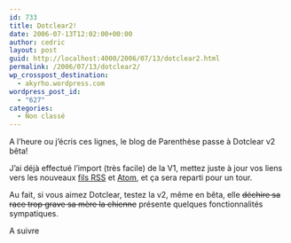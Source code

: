 ```yaml
---
id: 733
title: Dotclear2!
date: 2006-07-13T12:02:00+00:00
author: cedric
layout: post
guid: http://localhost:4000/2006/07/13/dotclear2.html
permalink: /2006/07/13/dotclear2/
wp_crosspost_destination:
  - akyrho.wordpress.com
wordpress_post_id:
  - "627"
categories:
  - Non classé
---
```

A l’heure ou j’écris ces lignes, le blog de Parenthèse passe à Dotclear v2 bêta!

J’ai déjà effectué l’import (très facile) de la V1, mettez juste à jour vos liens vers les nouveaux [fils RSS](/dotclear2/index.php/feed/rss2) et [Atom](http://www.parenthese.be/dotclear2/index.php/feed/atom), et ça sera reparti pour un tour.

Au fait, si vous aimez Dotclear, testez la v2, même en bêta, elle <del>déchire sa race trop grave sa mère la chienne</del> présente quelques fonctionnalités sympatiques.

A suivre